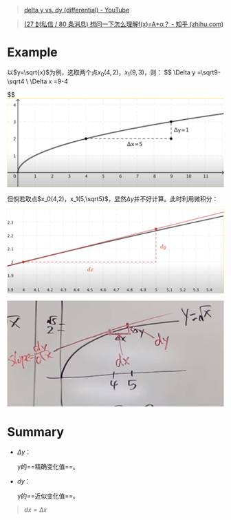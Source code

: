 > [delta y vs. dy (differential) - YouTube](https://www.youtube.com/watch?v=2ooWs_8hzxQ)



>[(27 封私信 / 80 条消息) 想问一下怎么理解f(x)=A+α？ - 知乎 (zhihu.com)](https://www.zhihu.com/question/391377621)



# Example

以$y=\sqrt{x}$为例，选取两个点$x_0(4,2)$，$x_1(9,3)$，则：
$$
\Delta y =\sqrt9-\sqrt4 \\ \Delta x =9-4 

$$
![image-20220824180532398](dy%20vs.%20Deltay.assets/image-20220824180532398.png)



但倘若取点$x_0(4,2)，x_1(5,\sqrt5)$，显然$\Delta y$并不好计算。此时利用微积分：

![image-20220824181027798](dy%20vs.%20Deltay.assets/image-20220824181027798.png)

![image-20220824181041788](dy%20vs.%20Deltay.assets/image-20220824181041788.png)



# Summary

- $\Delta y$：

  y的==精确变化值==。

- $dy$：

  y的==近似变化值==。

> $dx=\Delta x$







